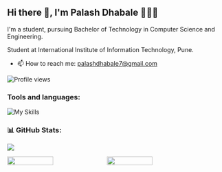 
<!--
**PalashDhabale/PalashDhabale** is a ✨ _special_ ✨ repository because its `README.md` (this file) appears on your GitHub profile.

Here are some ideas to get you started:

- 🔭 I’m currently working on ...
- 🌱 I’m currently learning ...
- 👯 I’m looking to collaborate on ...
- 🤔 I’m looking for help with ...
- 💬 Ask me about ...
- 📫 How to reach me: ...
- 😄 Pronouns: ...
- ⚡ Fun fact: ...
-->


## Hi there 👋, I'm Palash Dhabale 👩🏻‍💻
I'm a student, pursuing Bachelor of Technology in Computer Science and Engineering.

Student at International Institute of Information Technology, Pune.

- 📫 How to reach me: palashdhabale7@gmail.com

![Profile views](https://gpvc.arturio.dev/PalashDhabale)  



<h3 align="left">Tools and languages: </h3>

![My Skills](https://skillicons.dev/icons?i=c,cpp,py,java,php,html,css,js,react,nodejs,express,mongodb,appwrite)

### 📊 GitHub Stats:

![](https://github-readme-stats.vercel.app/api/top-langs/?username=PalashDhabale&theme=gotham&hide_border=false&include_all_commits=false&count_private=false&layout=compact)

<div style="display: flex; flex-direction: row;">

<img width="46%" src="https://github-readme-stats.vercel.app/api?username=PalashDhabale&theme=gotham&hide_border=false&include_all_commits=false&count_private=false" />

<img width="46%" src="https://github-readme-streak-stats.herokuapp.com/?user=PalashDhabale&theme=gotham&hide_border=false" />

</div>

<!--[![AB'z github activity graph](https://activity-graph.herokuapp.com/graph?username=PalashDhabale&theme=gotham)](https://github.com/PalashDhabale)

//[![@PalashDhabale's Holopin board](https://holopin.io/api/user/board?user=PalashDhabale)](https://holopin.io/@PalashDhabale)-->
